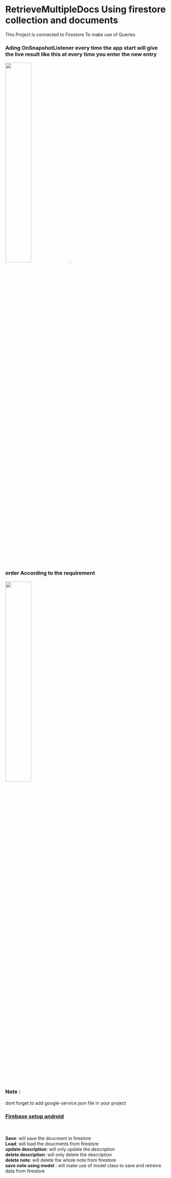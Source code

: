 # RetrieveMultipleDocs Using  firestore collection and documents
This Project is connected to Firestore To make use of Queries
### Ading OnSnapshotListener every time the app start will give the live result like this at every time you enter the new entry

<img src="https://1.bp.blogspot.com/-zr6YFShomSM/Xor3feou-JI/AAAAAAAAB1A/Xjtj_FMcq_oFaQRZQB2qLhyafSJ481CfwCLcBGAsYHQ/s1600/Screenshot_2020-04-04-17-20-53-682_com.darpan.firestoreexample.jpg" width="40%">.
### order According to the requirement
<img src =https://1.bp.blogspot.com/-yviCBu8-rBE/Xor3ewsCNbI/AAAAAAAAB08/S8gYBfC57d8Kkx1CTqwa1btJJ28pIdYqwCLcBGAsYHQ/s1600/Screenshot_2020-04-04-17-18-50-742_com.darpan.retrievemultipledocs.jpg width="40%">

### Note :
dont forget to add google-service.json file in your project 
### [Firebase setup android](https://www.geeksforgeeks.org/adding-firebase-to-android-app/)
<br><br>
<b>Save</b>: will save the doucment in firestore<br>
<b>Load</b>: will load the doucments from firestore<br>
<b>update description</b>: will only update the description<br>
<b>delete description</b>: will only delete the description<br>
<b>delete note</b>: will delete the whole note from firestore<br>
<b>save note using model</b> : will make use of model class to save and retreive data from firestore<br>
